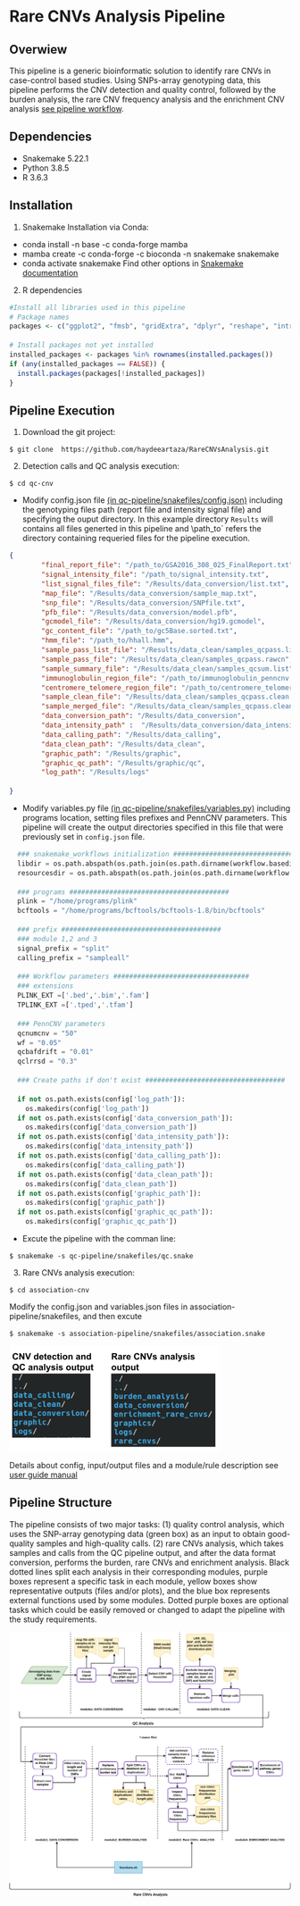 Rare CNVs Analysis Pipeline
======

Overwiew
-----------------------------
This pipeline is a generic bioinformatic solution to identify rare CNVs in case-control based studies. Using SNPs-array genotyping data, this pipeline performs the CNV detection and quality control, followed by the burden analysis, the rare CNV frequency analysis and the enrichment CNV analysis [see pipeline workflow](manual/images/Rare_CNV_pipeline-drawio.png).

Dependencies
-----------------------------
- Snakemake 5.22.1
- Python 3.8.5
- R 3.6.3

Installation
-----------------------------
1. Snakemake
Installation via Conda:
- conda install -n base -c conda-forge mamba
- mamba create -c conda-forge -c bioconda -n snakemake snakemake
- conda activate snakemake
Find other options in [Snakemake documentation](https://snakemake.readthedocs.io/en/stable/getting_started/installation.html)

2. R dependencies
``` r
#Install all libraries used in this pipeline
# Package names
packages <- c("ggplot2", "fmsb", "gridExtra", "dplyr", "reshape", "introdataviz")

# Install packages not yet installed
installed_packages <- packages %in% rownames(installed.packages())
if (any(installed_packages == FALSE)) {
  install.packages(packages[!installed_packages])
}
```
Pipeline Execution
-----------------------------
1. Download the git project:
```
$ git clone  https://github.com/haydeeartaza/RareCNVsAnalysis.git
```
2. Detection calls and QC analysis execution: 
```
$ cd qc-cnv
```
- Modify config.json file [(in qc-pipeline/snakefiles/config.json)](qc-cnv/qc-pipeline/snakefiles/config.json)  including the genotyping files path (report file and intensity signal file) and specifying the ouput directory. In this example directory `Results` will contains all files generted in this pipeline and \path_to` refers the directory containing requeried files for the pipeline execution.
``` json
{
        "final_report_file": "/path_to/GSA2016_308_025_FinalReport.txt",
        "signal_intensity_file": "/path_to/signal_intensity.txt",
        "list_signal_files_file": "/Results/data_conversion/list.txt",
        "map_file": "/Results/data_conversion/sample_map.txt",   
        "snp_file": "/Results/data_conversion/SNPfile.txt",
        "pfb_file": "/Results/data_conversion/model.pfb",
        "gcmodel_file": "/Results/data_conversion/hg19.gcmodel",
        "gc_content_file": "/path_to/gc5Base.sorted.txt",
        "hmm_file": "/path_to/hhall.hmm",
        "sample_pass_list_file": "/Results/data_clean/samples_qcpass.list",
        "sample_pass_file": "/Results/data_clean/samples_qcpass.rawcn",
        "sample_summary_file": "/Results/data_clean/samples_qcsum.list",
        "immunoglobulin_region_file": "/path_to/immunoglobulin_penncnv.txt",
        "centromere_telomere_region_file": "/path_to/centromere_telomere_penncnv.txt",
        "sample_clean_file": "/Results/data_clean/samples_qcpass.clean.rawcn",
        "sample_merged_file": "/Results/data_clean/samples_qcpass.clean.merged.rawcn",
        "data_conversion_path": "/Results/data_conversion",
        "data_intensity_path" :  "/Results/data_conversion/data_intensity",
        "data_calling_path": "/Results/data_calling",
        "data_clean_path": "/Results/data_clean",
        "graphic_path": "/Results/graphic",
        "graphic_qc_path": "/Results/graphic/qc",
        "log_path": "/Results/logs"
    
}
```
- Modify variables.py file [(in qc-pipeline/snakefiles/variables.py)](qc-cnv/qc-pipeline/snakefiles/variables.py) including programs location, setting files prefixes and PennCNV parameters. This pipeline will create the output directories specified in this file that were previously set in `config.json` file.
```python
  ### snakemake_workflows initialization ########################################
  libdir = os.path.abspath(os.path.join(os.path.dirname(workflow.basedir), '../lib'))
  resourcesdir = os.path.abspath(os.path.join(os.path.dirname(workflow.basedir), '../resources'))

  ### programs ########################################
  plink = "/home/programs/plink"
  bcftools = "/home/programs/bcftools/bcftools-1.8/bin/bcftools"

  ### prefix ########################################
  ### module 1,2 and 3
  signal_prefix = "split"
  calling_prefix = "sampleall"

  ### Workflow parameters ##################################
  ### extensions 
  PLINK_EXT =['.bed','.bim','.fam']
  TPLINK_EXT =['.tped','.tfam']

  ### PennCNV parameters
  qcnumcnv = "50"
  wf = "0.05"
  qcbafdrift = "0.01"
  qclrrsd = "0.3"

  ### Create paths if don't exist ###################################

  if not os.path.exists(config['log_path']):
    os.makedirs(config['log_path'])
  if not os.path.exists(config['data_conversion_path']):
    os.makedirs(config['data_conversion_path'])
  if not os.path.exists(config['data_intensity_path']):
    os.makedirs(config['data_intensity_path'])
  if not os.path.exists(config['data_calling_path']):
    os.makedirs(config['data_calling_path'])
  if not os.path.exists(config['data_clean_path']):
    os.makedirs(config['data_clean_path'])
  if not os.path.exists(config['graphic_path']):
    os.makedirs(config['graphic_path'])
  if not os.path.exists(config['graphic_qc_path']):
    os.makedirs(config['graphic_qc_path'])
```
- Excute the pipeline with the comman line:
```
$ snakemake -s qc-pipeline/snakefiles/qc.snake
```

3. Rare CNVs analysis execution:
```
$ cd association-cnv
```
Modify the config.json and variables.json files in association-pipeline/snakefiles, and then excute
```
$ snakemake -s association-pipeline/snakefiles/association.snake
```
![Output directroies](manual/images/pipeline_output_dirs.png)

Details about config, input/output files and a module/rule description see [user guide manual](manual/Rare_CNVs_pipeline_guide.pdf)

Pipeline Structure
-----------------------------
The pipeline consists of two major tasks: (1) quality control analysis, which uses the SNP-array genotyping data (green box) as an input to obtain good-quality samples and high-quality calls. (2) rare CNVs analysis, which takes samples and calls from the QC pipeline output, and after the data format conversion, performs the burden, rare CNVs and enrichment analysis. Black dotted lines split each analysis in their corresponding modules, purple boxes represent a specific task in each module, yellow boxes show representative outputs (files and/or plots), and the blue box represents external functions used by some modules. Dotted purple boxes are optional tasks which could be easily removed or changed to adapt the pipeline with the study requirements.

![Pipeline workflow](manual/images/Rare_CNV_pipeline-drawio.png)
